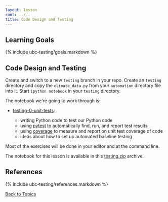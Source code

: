 ```yaml
---
layout: lesson
root: ../..
title: Code Design and Testing
---
```



## Learning Goals
{% include ubc-testing/goals.markdown %}


## Code Design and Testing

Create and switch to a new `testing` branch in your repo.
Create an `testing` directory and copy the `climate_data.py` from your `automation` directory file into it.
Start `ipython notebook` in your `testing` directory.

The notebook we're going to work through is:

- [testing-0-unit-tests](http://nbviewer.ipython.org/url/douglatornell.github.io/2013-09-26-ubc/lessons/ubc-testing/testing-0-unit-tests.ipynb):

  - writing Python code to test our Python code
  - using [pytest] to automatically find, run, and report test results
  - using [coverage] to measure and report on unit test coverage of code
  - ideas about how to set up automated baseline testing

Most of the exercises will be done in your editor and at the command line.

[pytest]: http://pytest.org/latest/
[coverage]: http://nedbatchelder.com/code/coverage/

The notebook for this lesson is available in this [testing.zip](testing.zip) archive.


## References
{% include ubc-testing/references.markdown %}


[Back to Topics](../../index.html#topics)
